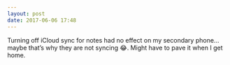 ```yaml
---
layout: post
date: 2017-06-06 17:48
---
```

Turning off iCloud sync for notes had no effect on my secondary phone... maybe that’s why they are not syncing 😂. Might have to pave it when I get home. 
